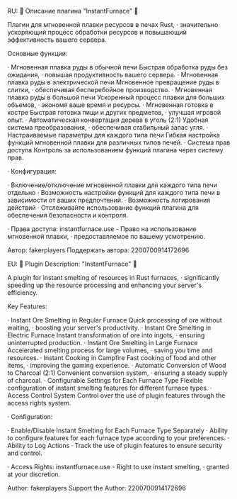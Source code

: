 RU:
🌟 Описание плагина "InstantFurnace" 🌟

Плагин для мгновенной плавки ресурсов в печах Rust, · значительно ускоряющий процесс обработки ресурсов и повышающий эффективность вашего сервера.

Основные функции:

  ·  Мгновенная плавка руды в обычной печи
    Быстрая обработка руды без ожидания, · повышая продуктивность вашего сервера.
  ·  Мгновенная плавка руды в электрической печи
    Мгновенное превращение руды в слитки, · обеспечивая бесперебойное производство.
  ·  Мгновенная плавка руды в большой печи
    Ускоренный процесс плавки для больших объемов, · экономя ваше время и ресурсы.
  ·  Мгновенная готовка в костре
    Быстрая готовка пищи и других предметов, · улучшая игровой опыт.
  ·  Автоматическая конвертация дерева в уголь (2:1)
    Удобная система преобразования, · обеспечивая стабильный запас угля.
  · Настраиваемые параметры для каждого типа печи
    Гибкая настройка функций мгновенной плавки для различных типов печей.
  ·  Система прав доступа
    Контроль за использованием функций плагина через систему прав.

· Конфигурация:

  ·  Включение/отключение мгновенной плавки для каждого типа печи отдельно
  ·  Возможность настройки функций для каждого типа печи в зависимости от ваших предпочтений.
  ·  Возможность логирования действий
  ·  Отслеживайте использование функций плагина для обеспечения безопасности и контроля.

· Права доступа:  instantfurnace.use - Право на использование мгновенной плавки, · предоставляемое по вашему усмотрению.

Автор: fakerplayers
Поддержать автора: 2200700914172696 

EU:
🌟 Plugin Description: "InstantFurnace" 🌟

A plugin for instant smelting of resources in Rust furnaces, · significantly speeding up the resource processing and enhancing your server's efficiency.

Key Features:

  ·  Instant Ore Smelting in Regular Furnace
    Quick processing of ore without waiting, · boosting your server's productivity.
  ·  Instant Ore Smelting in Electric Furnace
    Instant transformation of ore into ingots, · ensuring uninterrupted production.
  ·  Instant Ore Smelting in Large Furnace
    Accelerated smelting process for large volumes, · saving you time and resources.
  ·  Instant Cooking in Campfire
    Fast cooking of food and other items, · improving the gaming experience.
  ·  Automatic Conversion of Wood to Charcoal (2:1)
    Convenient conversion system, · ensuring a steady supply of charcoal.
  ·  Configurable Settings for Each Furnace Type
    Flexible configuration of instant smelting features for different furnace types.
  ·  Access Control System
    Control over the use of plugin features through the access rights system.

· Configuration:

  ·  Enable/Disable Instant Smelting for Each Furnace Type Separately
  ·  Ability to configure features for each furnace type according to your preferences.
  ·  Ability to Log Actions
  · Track the use of plugin features to ensure security and control.

· Access Rights: instantfurnace.use - Right to use instant smelting, · granted at your discretion.

Author: fakerplayers
Support the Author: 2200700914172696